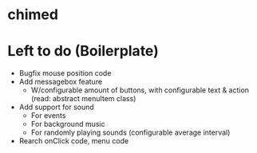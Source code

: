 chimed
======

# Left to do (Boilerplate)
- Bugfix mouse position code
- Add messagebox feature
  - W/configurable amount of buttons, with configurable text & action (read: abstract menuItem class)
- Add support for sound
  - For events
  - For background music
  - For randomly playing sounds (configurable average interval)
- Rearch onClick code, menu code
